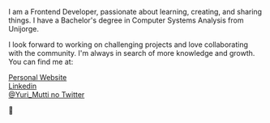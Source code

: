 I am a Frontend Developer, passionate about learning, creating, and sharing things. I have a Bachelor's degree in Computer Systems Analysis from Unijorge.

I look forward to working on challenging projects and love collaborating with the community. I'm always in search of more knowledge and growth.
You can find me at:

[Personal Website](https://yurimutti.com) <br />
[Linkedin](https://www.linkedin.com/in/yuri-mutti-0418bb1aa) <br />
[@Yuri_Mutti no Twitter](https://twitter.com/Yuri_Mutti) <br />

:love_you_gesture:
